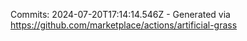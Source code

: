 Commits: 2024-07-20T17:14:14.546Z - Generated via https://github.com/marketplace/actions/artificial-grass
<br>
